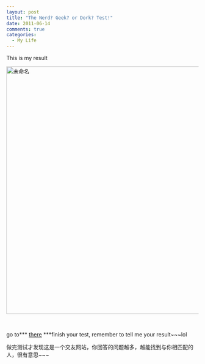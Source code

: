 ```yaml
---
layout: post
title: "The Nerd? Geek? or Dork? Test!"
date: 2011-06-14
comments: true
categories:
  - My Life
---
```

This is my result

[<img style="background-image: none; padding-left: 0px; padding-right: 0px; display: inline; padding-top: 0px; border: 0px;" title="未命名" src="http://wordpress.lufangming.com/wp-content/uploads/2011/06/thumb.jpg" border="0" alt="未命名" width="554" height="646" />][1]

&nbsp;

go to*** [there][2] ***finish your test, remember to tell me your result~~~lol

做完测试才发现这是一个交友网站，你回答的问题越多，越能找到与你相匹配的人，很有意思~~~

 [1]: http://wordpress.lufangming.com/wp-content/uploads/2011/06/fe525d42948b.jpg
 [2]: http://www.okcupid.com/tests/take?testid=9935030990046738815